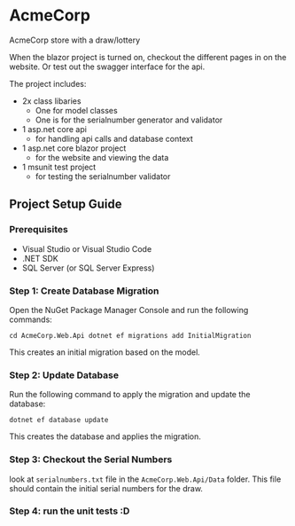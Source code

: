 # AcmeCorp
AcmeCorp store with a draw/lottery

When the blazor project is turned on, checkout the different pages in on the website. Or test out the swagger interface for the api. 

The project includes:

- 2x class libaries
	+ One for model classes
	+ One is for the serialnumber generator and validator
- 1 asp.net core api
	+ for handling api calls and database context
- 1 asp.net core blazor project
	+ for the website and viewing the data
- 1 msunit test project
	+ for testing the serialnumber validator
## Project Setup Guide
### Prerequisites

- Visual Studio or Visual Studio Code
- .NET SDK
- SQL Server (or SQL Server Express)

### Step 1: Create Database Migration

Open the NuGet Package Manager Console and run the following commands:

`cd AcmeCorp.Web.Api dotnet ef migrations add InitialMigration`

This creates an initial migration based on the model.

### Step 2: Update Database

Run the following command to apply the migration and update the database:

`dotnet ef database update`

This creates the database and applies the migration.

### Step 3: Checkout the Serial Numbers

look at `serialnumbers.txt` file in the `AcmeCorp.Web.Api/Data` folder. This file should contain the initial serial numbers for the draw.

### Step 4: run the unit tests :D